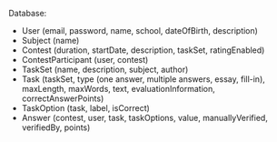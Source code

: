 Database:

- User (email, password, name, school, dateOfBirth, description)
- Subject (name)
- Contest (duration, startDate, description, taskSet, ratingEnabled)
- ContestParticipant (user, contest)
- TaskSet (name, description, subject, author)
- Task (taskSet, type (one answer, multiple answers, essay, fill-in), maxLength, maxWords, text, evaluationInformation, correctAnswerPoints)
- TaskOption (task, label, isCorrect)
- Answer (contest, user, task, taskOptions, value, manuallyVerified, verifiedBy, points)
